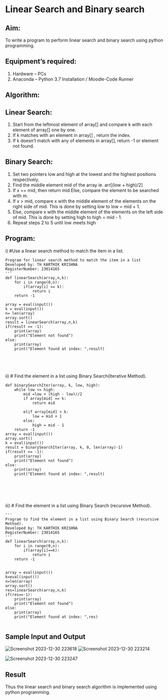 # Linear Search and Binary search
## Aim:
To write a program to perform linear search and binary search using python programming.
## Equipment’s required:
1.	Hardware – PCs
2.	Anaconda – Python 3.7 Installation / Moodle-Code Runner
## Algorithm:
## Linear Search:
1.	Start from the leftmost element of array[] and compare k with each element of array[] one by one.
2.	If k matches with an element in array[] , return the index.
3.	If k doesn’t match with any of elements in array[], return -1 or element not found.
## Binary Search:
1.	Set two pointers low and high at the lowest and the highest positions respectively.
2.	Find the middle element mid of the array ie. arr[(low + high)/2]
3.	If x == mid, then return mid.Else, compare the element to be searched with m.
4.	If x > mid, compare x with the middle element of the elements on the right side of mid. This is done by setting low to low = mid + 1.
5.	Else, compare x with the middle element of the elements on the left side of mid. This is done by setting high to high = mid - 1.
6.	Repeat steps 2 to 5 until low meets high
## Program:
i)	#Use a linear search method to match the item in a list.
```
Program for linear search method to match the item in a list
Developed by: TH KARTHIK KRISHNA
RegisterNumber: 23014165
'''
def linearSearch(array,n,k):
    for i in range(0,n):
        if(array[i] == k):
            return i
    return -1
    
array = eval(input())
k = eval(input()) 
n= len(array)
array.sort()
result = linearSearch(array,n,k)
if(result == -1):
    print(array)
    print("Element not found")
else:
    print(array)
    print("Element found at index: ",result)





```
ii)	# Find the element in a list using Binary Search(Iterative Method).
```
def binarySearchIter(array, k, low, high):
    while low <= high:
        mid =low + (high - low)//2
        if array[mid] == k:
            return mid
            
        elif array[mid] < k:
            low = mid + 1
        else:
            high = mid - 1
    return -1
array = eval(input())
array.sort()
k = eval(input())
result = binarySearchIter(array, k, 0, len(array)-1)
if(result == -1):
    print(array)
    print("Element not found")
else:
    print(array)
    print("Element found at index: ",result)
    





```
iii)	# Find the element in a list using Binary Search (recursive Method).
```
''' 
Program to find the element in a list using Binary Search (recursive Method).
Developed by: TH KARTHIK KRISHNA
RegisterNumber: 23014165
'''
def linearSearch(array,n,k):
    for i in range(0,n):
        if(array[i]==k):
            return i
    return -1
            

array = eval(input())
k=eval(input())
n=len(array)
array.sort()
res=linearSearch(array,n,k)
if(res==-1):
    print(array)
    print("Element not found")
else:
    print(array)
    print("Element found at index: ",res)
    

```
## Sample Input and Output
![Screenshot 2023-12-30 223618](https://github.com/karthikkrishna16/Search-Algorithm/assets/148514663/fce5cfbb-69ae-422e-8f8e-a739fb0640e6)
![Screenshot 2023-12-30 223214](https://github.com/karthikkrishna16/Search-Algorithm/assets/148514663/f1b82c35-670a-4bd2-a079-6ba270a3075d)


![Screenshot 2023-12-30 223247](https://github.com/karthikkrishna16/Search-Algorithm/assets/148514663/bce10758-3e02-4118-adb0-559dd483323e)








## Result
Thus the linear search and binary search algorithm is implemented using python programming.
